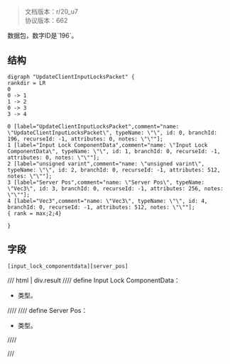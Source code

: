 # <!-- md:samp UpdateClientInputLocksPacket -->

> 文档版本：r/20_u7<br/>协议版本：662

<!-- md:samp UpdateClientInputLocksPacket -->数据包，数字ID是`196`。

## 结构

```viz
digraph "UpdateClientInputLocksPacket" {
rankdir = LR
0
0 -> 1
1 -> 2
0 -> 3
3 -> 4

0 [label="UpdateClientInputLocksPacket",comment="name: \"UpdateClientInputLocksPacket\", typeName: \"\", id: 0, branchId: 196, recurseId: -1, attributes: 0, notes: \"\""];
1 [label="Input Lock ComponentData",comment="name: \"Input Lock ComponentData\", typeName: \"\", id: 1, branchId: 0, recurseId: -1, attributes: 0, notes: \"\""];
2 [label="unsigned varint",comment="name: \"unsigned varint\", typeName: \"\", id: 2, branchId: 0, recurseId: -1, attributes: 512, notes: \"\""];
3 [label="Server Pos",comment="name: \"Server Pos\", typeName: \"Vec3\", id: 3, branchId: 0, recurseId: -1, attributes: 256, notes: \"\""];
4 [label="Vec3",comment="name: \"Vec3\", typeName: \"\", id: 4, branchId: 0, recurseId: -1, attributes: 512, notes: \"\""];
{ rank = max;2;4}

}

```

## 字段

```title='UpdateClientInputLocksPacket'
[input_lock_componentdata][server_pos]
```

/// html | div.result
//// define
Input Lock ComponentData：<!-- md:samp unsigned varint -->

- <!-- md:samp unsigned varint -->类型。


////
//// define
Server Pos：[<!-- md:samp Vec3 -->](../types/vec3.md)

- <!-- md:samp Vec3 -->类型。


////

///

